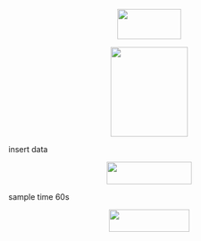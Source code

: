 

<p align="center"><img src="/src/CPP/tex/a05098e5ee88a76f9c10fc13ba59ce49.svg?invert_in_darkmode&sanitize=true" align=middle width=113.23747875000001pt height=54.1956129pt/></p>

<p align="center"><img src="/src/CPP/tex/890d77b5a1e925875d7833294922ed36.svg?invert_in_darkmode&sanitize=true" align=middle width=137.62366365pt height=159.3832746pt/></p>

insert data

<p align="center"><img src="/src/CPP/tex/05126ba9ffded0ce5d7f9e6ccfad4ea2.svg?invert_in_darkmode&sanitize=true" align=middle width=152.26041765pt height=39.99998475pt/></p>

sample time 60s

<p align="center"><img src="/src/CPP/tex/405e03cd30bb2cf14b2f9c30dccd099d.svg?invert_in_darkmode&sanitize=true" align=middle width=144.0412083pt height=39.99998475pt/></p>
